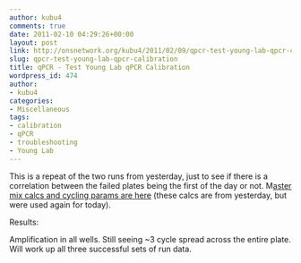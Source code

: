 ```yaml
---
author: kubu4
comments: true
date: 2011-02-10 04:29:26+00:00
layout: post
link: http://onsnetwork.org/kubu4/2011/02/09/qpcr-test-young-lab-qpcr-calibration/
slug: qpcr-test-young-lab-qpcr-calibration
title: qPCR - Test Young Lab qPCR Calibration
wordpress_id: 474
author:
- kubu4
categories:
- Miscellaneous
tags:
- calibration
- qPCR
- troubleshooting
- Young Lab
---
```


This is a repeat of the two runs from yesterday, just to see if there is a correlation between the failed plates being the first of the day or not. M[aster mix calcs and cycling params are here](http://eagle.fish.washington.edu/Arabidopsis/Notebook%20Workup%20Files/20110208-01.jpg) (these calcs are from yesterday, but were used again for today).

Results:

Amplification in all wells. Still seeing ~3 cycle spread across the entire plate. Will work up all three successful sets of run data.
